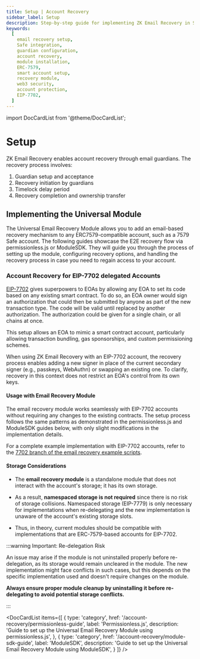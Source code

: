 ```yaml
---
title: Setup | Account Recovery
sidebar_label: Setup
description: Step-by-step guide for implementing ZK Email Recovery in Safe accounts, including module installation, guardian configuration, and recovery process setup
keywords:
  [
    email recovery setup,
    Safe integration,
    guardian configuration,
    account recovery,
    module installation,
    ERC-7579,
    smart account setup,
    recovery module,
    web3 security,
    account protection,
    EIP-7702,
  ]
---
```


import DocCardList from '@theme/DocCardList';

# Setup

ZK Email Recovery enables account recovery through email guardians. The recovery process involves:

1. Guardian setup and acceptance
2. Recovery initiation by guardians
3. Timelock delay period
4. Recovery completion and ownership transfer

## Implementing the Universal Module

The Universal Email Recovery Module allows you to add an email-based recovery mechanism to any ERC7579-compatible account, such as a 7579 Safe account. The following guides showcase the E2E recovery flow via permissionless.js or ModuleSDK. They will guide you through the process of setting up the module, configuring recovery options, and handling the recovery process in case you need to regain access to your account.

### Account Recovery for EIP-7702 delegated Accounts

[EIP-7702](https://eips.ethereum.org/EIPS/eip-7702) gives superpowers to EOAs by allowing any EOA to set its code based on any existing smart contract. To do so, an EOA owner would sign an authorization that could then be submitted by anyone as part of the new transaction type. The code will be valid until replaced by another authorization. The authorization could be given for a single chain, or all chains at once.

This setup allows an EOA to mimic a smart contract account, particularly allowing transaction bundling, gas sponsorships, and custom permissioning schemes.

When using ZK Email Recovery with an EIP-7702 account, the recovery process enables adding a new signer in place of the current secondary signer (e.g., passkeys, WebAuthn) or swapping an existing one. To clarify, recovery in this context does not restrict an EOA's control from its own keys.

#### Usage with Email Recovery Module

The email recovery module works seamlessly with EIP-7702 accounts without requiring any changes to the existing contracts. The setup process follows the same patterns as demonstrated in the permissionless.js and ModuleSDK guides below, with only slight modifications in the implementation details.

For a complete example implementation with EIP-7702 accounts, refer to the [7702 branch of the email recovery example scripts](https://github.com/zkemail/email-recovery-example-scripts/tree/7702).

#### Storage Considerations

- The **email recovery module** is a standalone module that does not interact with the account's storage; it has its own storage.
- As a result, **namespaced storage is not required** since there is no risk of storage collisions. Namespaced storage (EIP-7779) is only necessary for implementations when re-delegating and the new implementation is unaware of the account's existing storage slots.

- Thus, in theory, current modules should be compatible with implementations that are ERC-7579-based accounts for EIP-7702.

:::warning Important: Re-delegation Risk

An issue may arise if the module is not uninstalled properly before re-delegation, as its storage would remain uncleared in the module. The new implementation might face conflicts in such cases, but this depends on the specific implementation used and doesn't require changes on the module.

**Always ensure proper module cleanup by uninstalling it before re-delegating to avoid potential storage conflicts.**

:::

<DocCardList items={[
{
type: 'category',
href: '/account-recovery/permissionless-guide',
label: 'Permissionless.js',
description: 'Guide to set up the Universal Email Recovery Module using permissionless.js',
},
{
type: 'category',
href: '/account-recovery/module-sdk-guide',
label: 'ModuleSDK',
description: 'Guide to set up the Universal Email Recovery Module using ModuleSDK',
}
]} />
